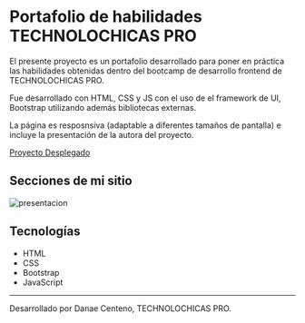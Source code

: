 # Portafolio de habilidades TECHNOLOCHICAS PRO

El presente proyecto es un portafolio desarrollado para poner en práctica las habilidades obtenidas dentro del bootcamp de desarrollo frontend de TECHNOLOCHICAS PRO.

Fue desarrollado con HTML, CSS y JS con el uso de el framework de UI, Bootstrap utilizando además bibliotecas externas.

La página es resposnsiva (adaptable a diferentes tamaños de pantalla) e incluye la presentación de la autora del proyecto.

[Proyecto Desplegado](https://portafolio-nu-seven.vercel.app/)

## Secciones de mi sitio

![presentacion](assets/readme/fondo.jpg)
## Tecnologías

* HTML
* CSS
* Bootstrap
* JavaScript


---

Desarrollado por Danae Centeno, TECHNOLOCHICAS PRO.


